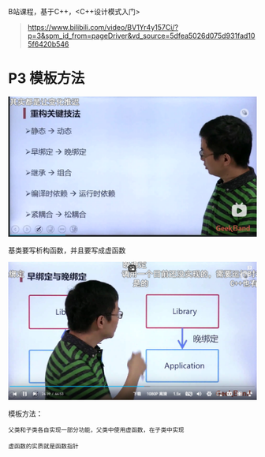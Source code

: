 B站课程，基于C++，<C++设计模式入门>

> https://www.bilibili.com/video/BV1Yr4y157Ci/?p=3&spm_id_from=pageDriver&vd_source=5dfea5026d075d931fad105f6420b546


# P3 模板方法


![1705219496412](image/DesignParten/1705219496412.png)

基类要写析构函数，并且要写成虚函数

![1705220355764](image/DesignParten/1705220355764.png)

模板方法：

    父类和子类各自实现一部分功能，父类中使用虚函数，在子类中实现

    虚函数的实质就是函数指针
